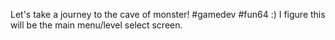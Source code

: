 Let's take a journey to the cave of monster! #gamedev #fun64 :) I figure this will be the main menu/level select screen. 